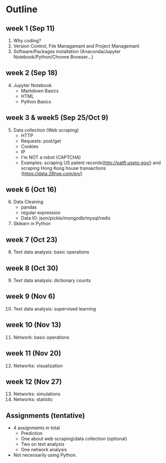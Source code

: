 # Outline

## week 1 (Sep 11)
1. Why coding?
2. Version Control, File Managamant and Project Managemant
3. Software/Packages installation (Anaconda/Jupyter Notebook/Python/Chrome Browser...)


## week 2 (Sep 18)
4. Jupyter Notebook
    * Markdown Basics
    * HTML
    * Python Basics


## week 3 & week5 (Sep 25/Oct 9)
5. Data collection (Web scraping)
    * HTTP
    * Requests: post/get
    * Cookies
    * IP
    * I'm NOT a robot (CAPTCHA)
    * Examples: scraping US patent records(http://patft.uspto.gov/) and scraping Hong Kong house transactions (https://data.28hse.com/en/)

## week 6 (Oct 16) 
6. Data Cleaning
   * pandas
   * regular expression
   * Data IO: json/pickle/mongodb/mysql/redis
7. Sklearn in Python

## week 7 (Oct 23) 
8. Text data analysis: basic operations

## week 8 (Oct 30)
9. Text data analysis: dictionary counts

## week 9 (Nov 6)
10. Text data analysis: supervised learning

## week 10 (Nov 13)
11. Network: basic operations

## week 11 (Nov 20)
12. Networks: visualization

## week 12 (Nov 27)
13. Networks: simulations
14. Networks: statistic


## Assignments (tentative)
- 4 assignments in total
   - Prediction
   - One about web scraping\data collection (optional) 
   - Two on text analysis
   - One network analysis 
- Not necessarily using Python. 



